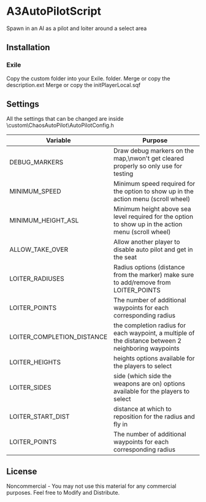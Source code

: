 # A3AutoPilotScript
Spawn in an AI as a pilot and loiter around a select area

## Installation
### Exile
Copy the custom folder into your Exile.<MapName> folder.
Merge or copy the description.ext
Merge or copy the initPlayerLocal.sqf
  
## Settings
All the settings that can be changed are inside \custom\ChaosAutoPilot\AutoPilotConfig.h
<br />

| Variable      | Purpose |
|---------------|---------|
| DEBUG_MARKERS | Draw debug markers on the map,\nwon't get cleared properly so only use for testing |
| MINIMUM_SPEED | Minimum speed required for the option to show up in the action menu (scroll wheel) |
| MINIMUM_HEIGHT_ASL | Minimum height above sea level required for the option to show up in the action menu (scroll wheel) |
| ALLOW_TAKE_OVER | Allow another player to disable auto pilot and get in the seat |
| LOITER_RADIUSES | Radius options (distance from the marker) make sure to add/remove from LOITER_POINTS |
| LOITER_POINTS | The number of additional waypoints for each corresponding radius |
| LOITER_COMPLETION_DISTANCE | the completion radius for each waypoint, a multiple of the distance between 2 neighboring waypoints |
| LOITER_HEIGHTS | heights options available for the players to select |
| LOITER_SIDES | side (which side the weapons are on) options available for the players to select |
| LOITER_START_DIST | distance at which to reposition for the radius and fly in |
| LOITER_POINTS | The number of additional waypoints for each corresponding radius |


## License
Noncommercial - You may not use this material for any commercial purposes. 
Feel free to Modify and Distribute.
